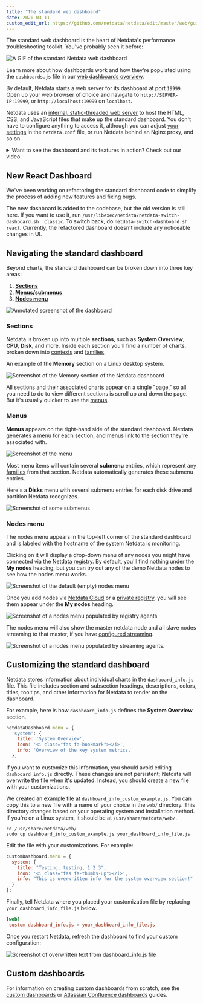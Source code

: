 ```yaml
---
title: "The standard web dashboard"
date: 2020-03-11
custom_edit_url: https://github.com/netdata/netdata/edit/master/web/gui/README.md
---
```




The standard web dashboard is the heart of Netdata's performance troubleshooting
toolkit. You've probably seen it before:

![A GIF of the standard Netdata web
dashboard](https://user-images.githubusercontent.com/2662304/48307727-9175c800-e55b-11e8-92d8-a581d60a4889.gif)

Learn more about how dashboards work and how they're populated using the
`dashboards.js` file in our [web dashboards overview](/docs/agent/web).

By default, Netdata starts a web server for its dashboard at port `19999`. Open
up your web browser of choice and navigate to `http://SERVER-IP:19999`, or
`http://localhost:19999` on `localhost`.

Netdata uses an [internal, static-threaded web server](/docs/agent/web/server) to host the
HTML, CSS, and JavaScript files that make up the standard dashboard. You don't
have to configure anything to access it, although you can adjust [your
settings](/docs/agent/web/server#other-netdataconf-web-section-options) in the
`netdata.conf` file, or run Netdata behind an Nginx proxy, and so on.

<details markdown="1"><summary>Want to see the dashboard and its features in action? Check out our video.</summary>
<iframe width="720" height="405" src="https://www.youtube.com/embed/Ob6-Wkb6ZBA" frameborder="0" allow="accelerometer; autoplay; encrypted-media; gyroscope; picture-in-picture" allowfullscreen></iframe>
</details>

## New React Dashboard

We've been working on refactoring the standard dashboard code to simplify the process of adding new features and fixing bugs. 

The new dashboard is added to the codebase, but the old version is still here. If you want to use it, run `/usr/libexec/netdata/netdata-switch-dashboard.sh  classic`. To switch back, do `netdata-switch-dashboard.sh  react`. Currently, the refactored dashboard doesn't include any noticeable changes in UI.

## Navigating the standard dashboard

Beyond charts, the standard dashboard can be broken down into three key areas:

1.  [**Sections**](#sections)
2.  [**Menus/submenus**](#menus)
3.  [**Nodes menu**](#nodes-menu)

![Annotated screenshot of the
dashboard](https://user-images.githubusercontent.com/1153921/62810777-ef681980-bab3-11e9-9310-ec7a0c9f4faa.png)

### Sections

Netdata is broken up into multiple **sections**, such as **System Overview**,
**CPU**, **Disk**, and more. Inside each section you'll find a number of charts,
broken down into [contexts](/docs/agent/web#contexts) and
[families](/docs/agent/web#families).

An example of the **Memory** section on a Linux desktop system.

![Screenshot of the Memory section of the Netdata
dashboard](https://user-images.githubusercontent.com/1153921/62811044-1410c100-bab5-11e9-91cc-414cf6c23985.png)

All sections and their associated charts appear on a single "page," so all you
need to do to view different sections is scroll up and down the page. But it's
usually quicker to use the [menus](#menus).

### Menus

**Menus** appears on the right-hand side of the standard dashboard. Netdata
generates a menu for each section, and menus link to the section they're
associated with.

![Screenshot of the
menu](https://user-images.githubusercontent.com/1153921/62811361-38b96880-bab6-11e9-8d41-4d9b29778e86.png)

Most menu items will contain several **submenu** entries, which represent any
[families](/docs/agent/web#families) from that section. Netdata automatically
generates these submenu entries.

Here's a **Disks** menu with several submenu entries for each disk drive and
partition Netdata recognizes.

![Screenshot of some
submenus](https://user-images.githubusercontent.com/1153921/62811428-70281500-bab6-11e9-9a61-ecd0a7aba453.png)

### Nodes menu

The nodes menu appears in the top-left corner of the standard dashboard and is
labeled with the hostname of the system Netdata is monitoring.

Clicking on it will display a drop-down menu of any nodes you might have
connected via the [Netdata registry](/docs/agent/registry). By default, you'll find
nothing under the **My nodes** heading, but you can try out any of the demo
Netdata nodes to see how the nodes menu works.

![Screenshot of the default (empty) nodes
menu](https://user-images.githubusercontent.com/1153921/62795508-c3d13900-ba8b-11e9-98ed-f0be1b201340.png)

Once you add nodes via [Netdata Cloud](/docs/agent/netdata-cloud) or a [private
registry](/docs/agent/registry#run-your-own-registry), you will see them appear under
the **My nodes** heading.

![Screenshot of a nodes menu populated by registry
agents](https://user-images.githubusercontent.com/1153921/62795509-c3d13900-ba8b-11e9-8459-e85bf71f7ceb.png)

The nodes menu will also show the master netdata node and all slave nodes
streaming to that master, if you have [configured streaming](/docs/agent/streaming).

![Screenshot of a nodes menu populated by streaming
agents.](https://user-images.githubusercontent.com/1153921/62965774-90a7e600-bdba-11e9-8b80-495f35b29ecb.png)

## Customizing the standard dashboard

Netdata stores information about individual charts in the `dashboard_info.js`
file. This file includes section and subsection headings, descriptions, colors,
titles, tooltips, and other information for Netdata to render on the dashboard.

For example, here is how `dashboard_info.js` defines the **System Overview**
section.

```javascript
netdataDashboard.menu = {
  'system': {
    title: 'System Overview',
    icon: '<i class="fas fa-bookmark"></i>',
    info: 'Overview of the key system metrics.'
  },
```

If you want to customize this information, you should avoid editing
`dashboard_info.js` directly. These changes are not persistent; Netdata will
overwrite the file when it's updated. Instead, you should create a new file with
your customizations.

We created an example file at `dashboard_info_custom_example.js`. You can
copy this to a new file with a name of your choice in the `web/` directory. This
directory changes based on your operating system and installation method. If
you're on a Linux system, it should be at `/usr/share/netdata/web/`.

```shell
cd /usr/share/netdata/web/
sudo cp dashboard_info_custom_example.js your_dashboard_info_file.js
```

Edit the file with your customizations. For example:

```javascript
customDashboard.menu = {
  system: {
    title: "Testing, testing, 1 2 3",
    icon: '<i class="fas fa-thumbs-up"></i>',
    info: "This is overwritten info for the system overview section!"
  }
};
```

Finally, tell Netdata where you placed your customization file by replacing
`your_dashboard_info_file.js` below.

```conf
[web]
 custom dashboard_info.js = your_dashboard_info_file.js
```

Once you restart Netdata, refresh the dashboard to find your custom
configuration:

![Screenshot of overwritten text from dashboard_info.js
file](https://user-images.githubusercontent.com/1153921/62798924-570e6c80-ba94-11e9-9578-869753bec39c.png)

## Custom dashboards

For information on creating custom dashboards from scratch, see the [custom dashboards](/docs/agent/web/gui/custom) or
[Atlassian Confluence dashboards](/docs/agent/web/gui/confluence) guides.


